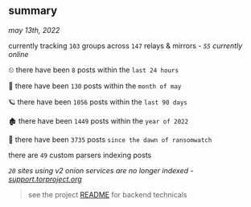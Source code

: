 
## summary
_may 13th, 2022_

currently tracking `103` groups across `147` relays & mirrors - _`55` currently online_

⏲ there have been `8` posts within the `last 24 hours`

🦈 there have been `130` posts within the `month of may`

🪐 there have been `1056` posts within the `last 90 days`

🏚 there have been `1449` posts within the `year of 2022`

🦕 there have been `3735` posts `since the dawn of ransomwatch`

there are `49` custom parsers indexing posts

_`20` sites using v2 onion services are no longer indexed - [support.torproject.org](https://support.torproject.org/onionservices/v2-deprecation/)_

> see the project [README](https://github.com/thetanz/ransomwatch#ransomwatch--) for backend technicals
